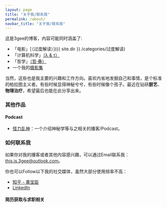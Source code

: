 ```yaml
---
layout: page
title: "关于我/联系我"
permalink: /about/
navbar_title: "关于我/联系我"
---
```




这是3gee的博客，内容可能同时涵盖了:

- 「电影」[（过度解读）]({{ site.dir }} /categories/过度解读)
- 「计算机科学」[（λ & τ）](/categories/lambda-and-tau)
- 「哲学」[（哲·叠）](/categories/phold)
- 一个我的[摄影集](/photos)

当然，这些也是我主要的兴趣和工作方向。喜欢内省地发掘自己和事情，是个标准的柏拉图主义者。有些时候显得神秘兮兮，有些时候像个孩子。最近在钻研**厨艺**、**物理治疗**，希望最后也能在此分享出来。

### 其他作品

#### Podcast

- [怪力乱神](https://player.soundon.fm/p/53e656f1-7f03-492a-8264-7425523fcb5e)：一个介绍神秘学等与之相关的播客/Podcast。

### 如何联系我

如果你对我的播客或者其他内容感兴趣，可以通过Email联系我：[this.is.3gee@outlook.com](mailto://this.is.3gee@outlook.com)。

你也可以Follow以下我的社交媒体，虽然大部分使用频率不高：

- [知乎 - 黄宝臣](https://www.zhihu.com/people/huang-bao-chen)
- [LinkedIn](https://www.linkedin.com/in/huang-baochen-84b58347/)

#### 简历获取与求职相关

